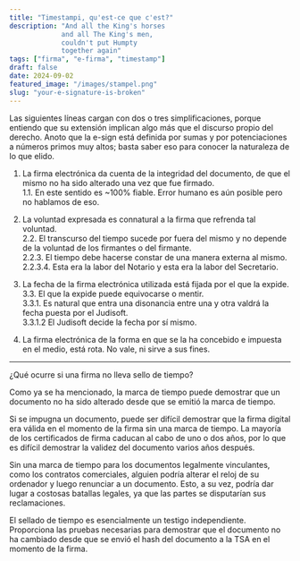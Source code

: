 ```yaml
---
title: "Timestampi, qu'est-ce que c'est?"
description: "And all the King's horses  
             and all The King's men,  
             couldn't put Humpty  
             together again"
tags: ["firma", "e-firma", "timestamp"]
draft: false
date: 2024-09-02
featured_image: "/images/stampel.png"
slug: "your-e-signature-is-broken"
---
```


Las siguientes líneas cargan con dos o tres simplificaciones, porque entiendo que su extensión implican algo más que el discurso propio del derecho. Anoto que la e-sign está definida por sumas y por potenciaciones a números primos muy altos; basta saber eso para conocer la naturaleza de lo que elido.

1. La firma electrónica da cuenta de la integridad del documento, de que el mismo no ha sido alterado una vez que fue firmado.  
1.1. En este sentido es ~100% fiable. Error humano es aún posible pero no hablamos de eso.

2. La voluntad expresada es connatural a la firma que refrenda tal voluntad.  
2.2. El transcurso del tiempo sucede por fuera del mismo y no depende de la voluntad de los firmantes o del firmante.  
2.2.3. El tiempo debe hacerse constar de una manera externa al mismo.  
2.2.3.4. Esta era la labor del Notario y esta era la labor del Secretario.   

3. La fecha de la firma electrónica utilizada está fijada por el que la expide.  
3.3. El que la expide puede equivocarse o mentir.  
3.3.1. Es natural que entra una disonancia entre una y otra valdrá la fecha puesta por el Judisoft.  
3.3.1.2 El Judisoft decide la fecha por sí mismo.

4. La firma electrónica de la forma en que se la ha concebido e impuesta en el medio, está rota. No vale, ni sirve a sus fines.

---

¿Qué ocurre si una firma no lleva sello de tiempo?

Como ya se ha mencionado, la marca de tiempo puede demostrar que un documento no ha sido alterado desde que se emitió la marca de tiempo.

Si se impugna un documento, puede ser difícil demostrar que la firma digital era válida en el momento de la firma sin una marca de tiempo. La mayoría de los certificados de firma caducan al cabo de uno o dos años, por lo que es difícil demostrar la validez del documento varios años después.

Sin una marca de tiempo para los documentos legalmente vinculantes, como los contratos comerciales, alguien podría alterar el reloj de su ordenador y luego renunciar a un documento. Esto, a su vez, podría dar lugar a costosas batallas legales, ya que las partes se disputarían sus reclamaciones.

El sellado de tiempo es esencialmente un testigo independiente. Proporciona las pruebas necesarias para demostrar que el documento no ha cambiado desde que se envió el hash del documento a la TSA en el momento de la firma.


